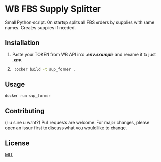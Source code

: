 # WB FBS Supply Splitter

Small Python-script. On startup splits all FBS orders by supplies with same names.
Creates supplies if needed.

## Installation
1. Paste your TOKEN from WB API into **_.env.example_** and rename it to just **_.env_**.
2. ```bash
    docker build -t sup_former .
    ```

## Usage

```bash
docker run sup_former
```

## Contributing

(r u sure u want?) Pull requests are welcome. For major changes, please open an issue first
to discuss what you would like to change.

## License

[MIT](https://choosealicense.com/licenses/mit/)
